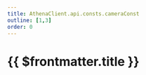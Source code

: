 ```yaml
---
title: AthenaClient.api.consts.cameraConst
outline: [1,3]
order: 0
---
```


# {{ $frontmatter.title }}

